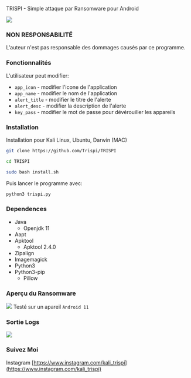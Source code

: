 
TRISPI - Simple attaque par Ransomware pour Android

<img src="https://user-images.githubusercontent.com/111994029/186548934-d42c60e2-985b-42bb-b9a4-a35ac587360b.png">

### NON RESPONSABILITÉ
L'auteur n'est pas responsable des dommages causés par ce programme.

### Fonctionnalités
L'utilisateur peut modifier:
- ```app_icon``` - modifier l'icone de l'application
- ```app_name``` - modifier le nom de l'application
- ```alert_title``` - modifier le titre de l'alerte
- ```alert_desc``` - modifier la description de l'alerte
- ```key_pass``` - modifier le mot de passe pour dévérouiller les appareils
### Installation
Installation pour Kali Linux, Ubuntu, Darwin (MAC)
```bash
git clone https://github.com/Trispi/TRISPI
```
```bash
cd TRISPI
```
```bash
sudo bash install.sh
```

Puis lancer le programme avec:

```bash
python3 trispi.py
```



### Dependences
- Java
  - Openjdk 11
- Aapt
- Apktool
  - Apktool 2.4.0
- Zipalign
- Imagemagick
- Python3
- Python3-pip
  - Pillow



### Aperçu du Ransomware
<img src="https://user-images.githubusercontent.com/111994029/186548887-89f8843a-f213-4c23-8a89-39fb62f756b6.jpg"></img>
Testé sur un apareil ```Android 11```


### Sortie Logs
<img src="https://user-images.githubusercontent.com/111994029/186548936-7cf06699-7098-4234-81d5-3bb1cde2ce10.png"></img>

### Suivez Moi

Instagram [https://www.instagram.com/kali_trispi](https://www.instagram.com/kali_trispi)<br>


